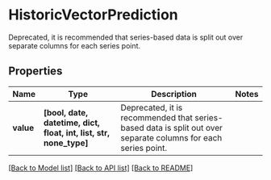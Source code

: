 # HistoricVectorPrediction

Deprecated, it is recommended that series-based data is split out over separate columns for each series point.

## Properties
Name | Type | Description | Notes
------------ | ------------- | ------------- | -------------
**value** | **[bool, date, datetime, dict, float, int, list, str, none_type]** | Deprecated, it is recommended that series-based data is split out over separate columns for each series point. | 

[[Back to Model list]](../README.md#documentation-for-models) [[Back to API list]](../README.md#documentation-for-api-endpoints) [[Back to README]](../README.md)


